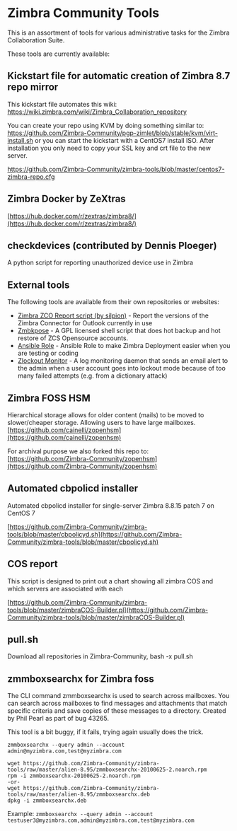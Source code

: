# Zimbra Community Tools

This is an assortment of tools for various administrative tasks for the Zimbra
 Collaboration Suite.
  
These tools are currently available:

## Kickstart file for automatic creation of Zimbra 8.7 repo mirror
This kickstart file automates this wiki: https://wiki.zimbra.com/wiki/Zimbra_Collaboration_repository

You can create your repo using KVM by doing something similar to: https://github.com/Zimbra-Community/pgp-zimlet/blob/stable/kvm/virt-install.sh or you can start the kickstart with a CentOS7 install ISO. After installation you only need to copy your SSL key and crt file to the new server.

https://github.com/Zimbra-Community/zimbra-tools/blob/master/centos7-zimbra-repo.cfg


## Zimbra Docker by ZeXtras
[https://hub.docker.com/r/zextras/zimbra8/](https://hub.docker.com/r/zextras/zimbra8/)

## checkdevices (contributed by Dennis Ploeger)
A python script for reporting unauthorized device use in Zimbra

## External tools

The following tools are available from their own repositories or websites:

* [Zimbra ZCO Report script (by silpion)](https://github.com/silpion/zmzcoreport) - Report the versions of the Zimbra Connector for Outlook currently in use
* [Zmbkpose](https://github.com/bggo/Zmbkpose) - A GPL licensed shell script that does hot backup and hot restore of ZCS Opensource accounts.
* [Ansible Role](https://github.com/pbruna/ansible-zimbradev) - Ansible Role to make Zimbra Deployment easier when you are testing or coding
* [Zlockout Monitor](https://github.com/kenji21/zimbra_lockoutd) - A log monitoring daemon that sends an email alert to the admin when a user account goes into lockout mode because of too many failed attempts (e.g. from a dictionary attack)

## Zimbra FOSS HSM 

Hierarchical storage allows for older content (mails) to be moved to slower/cheaper storage. Allowing users to have large mailboxes.
[https://github.com/cainelli/zopenhsm](https://github.com/cainelli/zopenhsm)

For archival purpose we also forked this repo to:
[https://github.com/Zimbra-Community/zopenhsm](https://github.com/Zimbra-Community/zopenhsm)

## Automated cbpolicd installer

Automated cbpolicd installer for single-server Zimbra 8.8.15 patch 7 on CentOS 7

[https://github.com/Zimbra-Community/zimbra-tools/blob/master/cbpolicyd.sh](https://github.com/Zimbra-Community/zimbra-tools/blob/master/cbpolicyd.sh)

## COS report

This script is designed to print out a chart showing all zimbra COS and which servers are associated with each

[https://github.com/Zimbra-Community/zimbra-tools/blob/master/zimbraCOS-Builder.pl](https://github.com/Zimbra-Community/zimbra-tools/blob/master/zimbraCOS-Builder.pl)

## pull.sh

Download all repositories in Zimbra-Community, bash -x pull.sh

## zmmboxsearchx for Zimbra foss
The CLI command zmmboxsearchx is used to search across mailboxes. You can search across mailboxes to find messages and attachments that match specific criteria and save copies of these messages to a directory. Created by Phil Pearl as part of bug 43265.

This tool is a bit buggy, if it fails, trying again usually does the trick. 

    zmmboxsearchx --query admin --account admin@myzimbra.com,test@myzimbra.com

    wget https://github.com/Zimbra-Community/zimbra-tools/raw/master/alien-8.95/zmmboxsearchx-20100625-2.noarch.rpm
    rpm -i zmmboxsearchx-20100625-2.noarch.rpm
    -or-
    wget https://github.com/Zimbra-Community/zimbra-tools/raw/master/alien-8.95/zmmboxsearchx.deb
    dpkg -i zmmboxsearchx.deb

Example: `zmmboxsearchx --query admin --account testuser3@myzimbra.com,admin@myzimbra.com,test@myzimbra.com`
